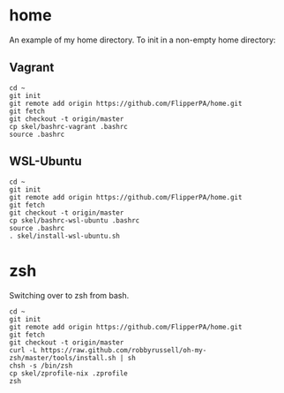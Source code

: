 # home
An example of my home directory. To init in a non-empty home directory:

## Vagrant
```
cd ~
git init
git remote add origin https://github.com/FlipperPA/home.git
git fetch
git checkout -t origin/master
cp skel/bashrc-vagrant .bashrc
source .bashrc
```

## WSL-Ubuntu
```
cd ~
git init
git remote add origin https://github.com/FlipperPA/home.git
git fetch
git checkout -t origin/master
cp skel/bashrc-wsl-ubuntu .bashrc
source .bashrc
. skel/install-wsl-ubuntu.sh
```

# zsh
Switching over to zsh from bash.

```
cd ~
git init
git remote add origin https://github.com/FlipperPA/home.git
git fetch
git checkout -t origin/master
curl -L https://raw.github.com/robbyrussell/oh-my-zsh/master/tools/install.sh | sh
chsh -s /bin/zsh
cp skel/zprofile-nix .zprofile
zsh
```
